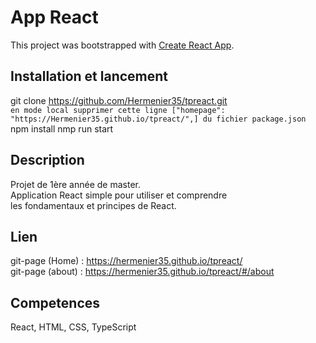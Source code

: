 # App React

This project was bootstrapped with [Create React App](https://github.com/facebook/create-react-app).

## Installation et lancement
git clone https://github.com/Hermenier35/tpreact.git <br />
`en mode local supprimer cette ligne ["homepage": "https://Hermenier35.github.io/tpreact/",] du fichier package.json` <br />
npm install
nmp run start

## Description
Projet de 1ère année de master. <br />
Application React simple pour utiliser et comprendre <br />
les fondamentaux et principes de React.

## Lien
git-page (Home) : https://hermenier35.github.io/tpreact/ <br />
git-page (about) : https://hermenier35.github.io/tpreact/#/about


## Competences
React, HTML, CSS, TypeScript
